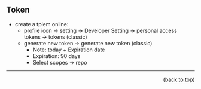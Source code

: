 <a name="topage"></a>


## Token
   * create a tplem online:
      * profile icon -> setting -> Developer Setting -> personal access tokens -> tokens (classic)
      * generate new token -> generate new token (classic)
         * Note: today + Expiration date
         * Expiration: 90 days
         * Select scopes -> repo
   
----

<p align="right">(<a href="#topage">back to top</a>)</p>
<br/>
<br/>
